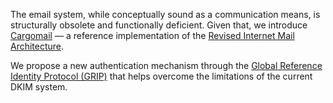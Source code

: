 The email system, while conceptually sound as a communication means, is structurally obsolete and functionally deficient. Given that, we introduce [Cargomail](https://github.com/cargomail-org/cargomail) — a reference implementation of the [Revised Internet Mail Architecture](https://github.com/cargomail-org/cargomail/raw/main/whitepaper/Cargomail.pdf).

We propose a new authentication mechanism through the [Global Reference Identity Protocol (GRIP)](https://github.com/cargomail-org/grip) that helps overcome the limitations of the current DKIM system.